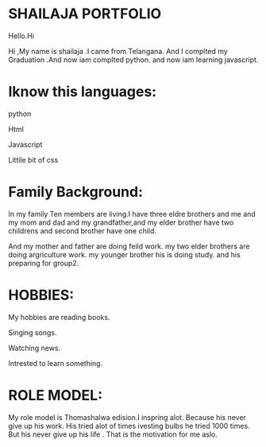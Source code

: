 # SHAILAJA PORTFOLIO 
Hello.Hi

Hi ,My name is shailaja .I came from Telangana. And I complted my Graduation .And now iam  complted python. and now iam learning javascript.
# Iknow this languages:
python

Html

Javascript

Littile bit of css
# Family Background:
In my family Ten members are living.I have three eldre brothers and me and my mom and dad and my grandfather,and my elder brother have two childrens and second brother have one child.

And my mother and father are doing feild work.
my two elder brothers are doing argriculture work.
my younger brother his is doing study. and his preparing for group2.
# HOBBIES:
My hobbies are reading books.

Singing songs.

Watching news.

Intrested to learn something.
# ROLE MODEL:
My role model is Thomashalwa edision.I inspring alot. Because his never give up his work.
His tried alot of times ivesting bulbs he tried 1000 times. But his never give up his life .
That is the motivation for me aslo.


